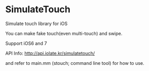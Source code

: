 SimulateTouch
=============

Simulate touch library for iOS

You can make fake touch(even multi-touch) and swipe.

Support iOS6 and 7


API Info: http://api.iolate.kr/simulatetouch/

and refer to main.mm (stouch; command line tool) for how to use.